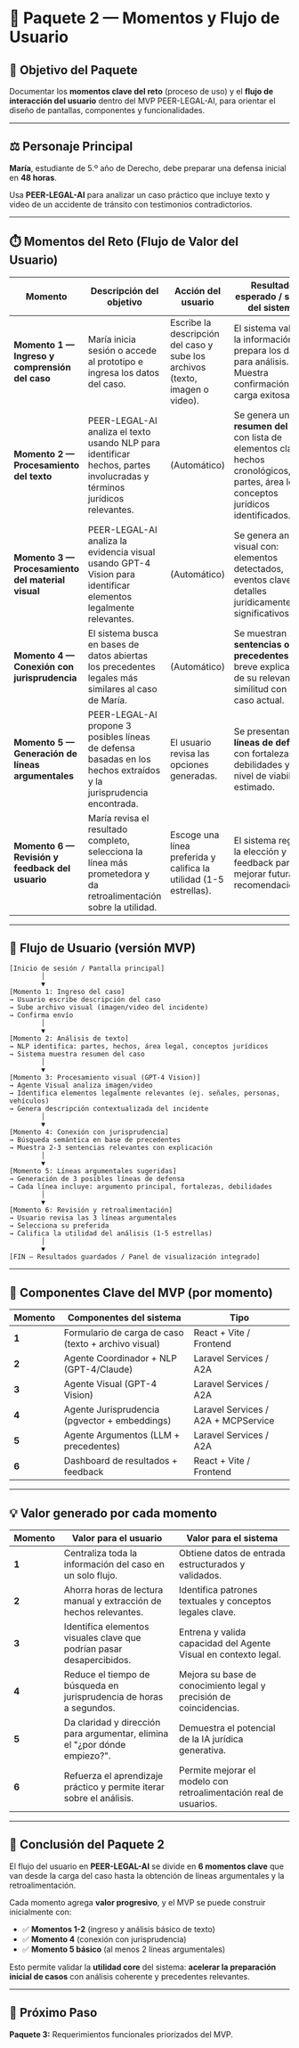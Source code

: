 # 🧭 Paquete 2 — Momentos y Flujo de Usuario

## 🎯 Objetivo del Paquete

Documentar los **momentos clave del reto** (proceso de uso) y el **flujo de interacción del usuario** dentro del MVP PEER-LEGAL-AI, para orientar el diseño de pantallas, componentes y funcionalidades.

---

## ⚖️ Personaje Principal

**María**, estudiante de 5.º año de Derecho, debe preparar una defensa inicial en **48 horas**.

Usa **PEER-LEGAL-AI** para analizar un caso práctico que incluye texto y video de un accidente de tránsito con testimonios contradictorios.

---

## ⏱️ Momentos del Reto (Flujo de Valor del Usuario)

| Momento | Descripción del objetivo | Acción del usuario | Resultado esperado / salida del sistema |
|---------|--------------------------|--------------------|-----------------------------------------|
| **Momento 1 — Ingreso y comprensión del caso** | María inicia sesión o accede al prototipo e ingresa los datos del caso. | Escribe la descripción del caso y sube los archivos (texto, imagen o video). | El sistema valida la información y prepara los datos para análisis. Muestra confirmación de carga exitosa. |
| **Momento 2 — Procesamiento del texto** | PEER-LEGAL-AI analiza el texto usando NLP para identificar hechos, partes involucradas y términos jurídicos relevantes. | (Automático) | Se genera un **resumen del caso** con lista de elementos clave: hechos cronológicos, partes, área legal, conceptos jurídicos identificados. |
| **Momento 3 — Procesamiento del material visual** | PEER-LEGAL-AI analiza la evidencia visual usando GPT-4 Vision para identificar elementos legalmente relevantes. | (Automático) | Se genera análisis visual con: elementos detectados, eventos clave, detalles jurídicamente significativos. |
| **Momento 4 — Conexión con jurisprudencia** | El sistema busca en bases de datos abiertas los precedentes legales más similares al caso de María. | (Automático) | Se muestran **2–3 sentencias o precedentes** con breve explicación de su relevancia y similitud con el caso actual. |
| **Momento 5 — Generación de líneas argumentales** | PEER-LEGAL-AI propone 3 posibles líneas de defensa basadas en los hechos extraídos y la jurisprudencia encontrada. | El usuario revisa las opciones generadas. | Se presentan **3 líneas de defensa** con fortalezas, debilidades y nivel de viabilidad estimado. |
| **Momento 6 — Revisión y feedback del usuario** | María revisa el resultado completo, selecciona la línea más prometedora y da retroalimentación sobre la utilidad. | Escoge una línea preferida y califica la utilidad (1-5 estrellas). | El sistema registra la elección y feedback para mejorar futuras recomendaciones. |

---

## 📲 Flujo de Usuario (versión MVP)

```
[Inicio de sesión / Pantalla principal]
        │
        ▼
[Momento 1: Ingreso del caso]
→ Usuario escribe descripción del caso
→ Sube archivo visual (imagen/video del incidente)
→ Confirma envío
        │
        ▼
[Momento 2: Análisis de texto]
→ NLP identifica: partes, hechos, área legal, conceptos jurídicos
→ Sistema muestra resumen del caso
        │
        ▼
[Momento 3: Procesamiento visual (GPT-4 Vision)]
→ Agente Visual analiza imagen/video
→ Identifica elementos legalmente relevantes (ej. señales, personas, vehículos)
→ Genera descripción contextualizada del incidente
        │
        ▼
[Momento 4: Conexión con jurisprudencia]
→ Búsqueda semántica en base de precedentes
→ Muestra 2-3 sentencias relevantes con explicación
        │
        ▼
[Momento 5: Líneas argumentales sugeridas]
→ Generación de 3 posibles líneas de defensa
→ Cada línea incluye: argumento principal, fortalezas, debilidades
        │
        ▼
[Momento 6: Revisión y retroalimentación]
→ Usuario revisa las 3 líneas argumentales
→ Selecciona su preferida
→ Califica la utilidad del análisis (1-5 estrellas)
        │
        ▼
[FIN — Resultados guardados / Panel de visualización integrado]
```

---

## 🧱 Componentes Clave del MVP (por momento)

| Momento | Componentes del sistema | Tipo |
|---------|-------------------------|------|
| **1** | Formulario de carga de caso (texto + archivo visual) | React + Vite / Frontend |
| **2** | Agente Coordinador + NLP (GPT-4/Claude) | Laravel Services / A2A |
| **3** | Agente Visual (GPT-4 Vision) | Laravel Services / A2A |
| **4** | Agente Jurisprudencia (pgvector + embeddings) | Laravel Services / A2A + MCPService |
| **5** | Agente Argumentos (LLM + precedentes) | Laravel Services / A2A |
| **6** | Dashboard de resultados + feedback | React + Vite / Frontend |

---

## 💡 Valor generado por cada momento

| Momento | Valor para el usuario | Valor para el sistema |
|---------|----------------------|----------------------|
| **1** | Centraliza toda la información del caso en un solo flujo. | Obtiene datos de entrada estructurados y validados. |
| **2** | Ahorra horas de lectura manual y extracción de hechos relevantes. | Identifica patrones textuales y conceptos legales clave. |
| **3** | Identifica elementos visuales clave que podrían pasar desapercibidos. | Entrena y valida capacidad del Agente Visual en contexto legal. |
| **4** | Reduce el tiempo de búsqueda en jurisprudencia de horas a segundos. | Mejora su base de conocimiento legal y precisión de coincidencias. |
| **5** | Da claridad y dirección para argumentar, elimina el "¿por dónde empiezo?". | Demuestra el potencial de la IA jurídica generativa. |
| **6** | Refuerza el aprendizaje práctico y permite iterar sobre el análisis. | Permite mejorar el modelo con retroalimentación real de usuarios. |

---

## 🧩 Conclusión del Paquete 2

El flujo del usuario en **PEER-LEGAL-AI** se divide en **6 momentos clave** que van desde la carga del caso hasta la obtención de líneas argumentales y la retroalimentación.

Cada momento agrega **valor progresivo**, y el MVP se puede construir inicialmente con:
- ✅ **Momentos 1-2** (ingreso y análisis básico de texto)
- ✅ **Momento 4** (conexión con jurisprudencia)
- ✅ **Momento 5 básico** (al menos 2 líneas argumentales)

Esto permite validar la **utilidad core** del sistema: **acelerar la preparación inicial de casos** con análisis coherente y precedentes relevantes.

---

## 📅 Próximo Paso

**Paquete 3:** Requerimientos funcionales priorizados del MVP.

